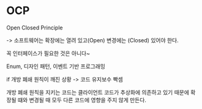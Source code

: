 # OCP
Open Closed Principle

-> 소프트웨어는 확장에는 열려 있고(Open) 변경에는 (Closed) 있어야 한다.

꼭 인터페이스가 필요한 것은 아니다~ 

Enum, 디자인 패턴, 이벤트 기반 프로그래밍

if 개방 폐쇄 원칙이 깨진 상황
-> 코드 유지보수 빡셈

개방 폐쇄 원칙을 지키는 코드는 클라이언트 코드가 추상화에 의존하고 있기 때문에 확장될 떄와 변경될 때 모두 다른 코드에 영향을 주지 않게 만든다.